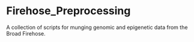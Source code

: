 Firehose_Preprocessing
======================

A collection of scripts for munging genomic and epigenetic data from the Broad Firehose.
